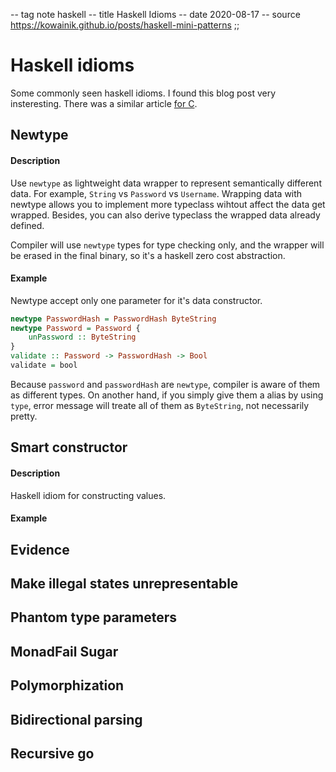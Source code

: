 -- tag note haskell
-- title Haskell Idioms
-- date 2020-08-17
-- source https://kowainik.github.io/posts/haskell-mini-patterns
;;
# Haskell idioms
Some commonly seen haskell idioms. I found this blog post very insteresting. There was a similar article [for C](https://github.com/mcinglis/c-style).

## Newtype
#### Description
Use `newtype` as lightweight data wrapper to represent semantically different data. For example, `String` vs `Password` vs `Username`. Wrapping data with newtype allows you to implement more typeclass wihtout affect the data get wrapped. Besides, you can also derive typeclass the wrapped data already defined.

Compiler will use `newtype` types for type checking only, and the wrapper will be erased in the final binary, so it's a haskell zero cost abstraction.

#### Example
Newtype accept only one parameter for it's data constructor.

```haskell
newtype PasswordHash = PasswordHash ByteString
newtype Password = Password {
    unPassword :: ByteString
}
validate :: Password -> PasswordHash -> Bool
validate = bool
```

Because `password` and `passwordHash` are `newtype`, compiler is aware of them as different types. On another hand, if you simply give them a alias by using `type`, error message will treate all of them as `ByteString`, not necessarily pretty.

## Smart constructor
#### Description
Haskell idiom for constructing values.

#### Example


## Evidence

## Make illegal states unrepresentable

## Phantom type parameters

##  MonadFail Sugar

## Polymorphization

## Bidirectional parsing

## Recursive go

